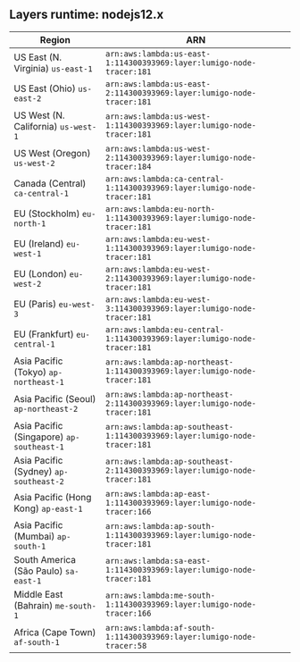 Layers runtime: nodejs12.x
----
| Region | ARN |
| --- | --- |
|US East (N. Virginia)  `us-east-1`|`arn:aws:lambda:us-east-1:114300393969:layer:lumigo-node-tracer:181`|
|US East (Ohio)  `us-east-2`|`arn:aws:lambda:us-east-2:114300393969:layer:lumigo-node-tracer:181`|
|US West (N. California)  `us-west-1`|`arn:aws:lambda:us-west-1:114300393969:layer:lumigo-node-tracer:181`|
|US West (Oregon)  `us-west-2`|`arn:aws:lambda:us-west-2:114300393969:layer:lumigo-node-tracer:184`|
|Canada (Central)  `ca-central-1`|`arn:aws:lambda:ca-central-1:114300393969:layer:lumigo-node-tracer:181`|
|EU (Stockholm)  `eu-north-1`|`arn:aws:lambda:eu-north-1:114300393969:layer:lumigo-node-tracer:181`|
|EU (Ireland)  `eu-west-1`|`arn:aws:lambda:eu-west-1:114300393969:layer:lumigo-node-tracer:181`|
|EU (London)  `eu-west-2`|`arn:aws:lambda:eu-west-2:114300393969:layer:lumigo-node-tracer:181`|
|EU (Paris)  `eu-west-3`|`arn:aws:lambda:eu-west-3:114300393969:layer:lumigo-node-tracer:181`|
|EU (Frankfurt)  `eu-central-1`|`arn:aws:lambda:eu-central-1:114300393969:layer:lumigo-node-tracer:181`|
|Asia Pacific (Tokyo)  `ap-northeast-1`|`arn:aws:lambda:ap-northeast-1:114300393969:layer:lumigo-node-tracer:181`|
|Asia Pacific (Seoul)  `ap-northeast-2`|`arn:aws:lambda:ap-northeast-2:114300393969:layer:lumigo-node-tracer:181`|
|Asia Pacific (Singapore)  `ap-southeast-1`|`arn:aws:lambda:ap-southeast-1:114300393969:layer:lumigo-node-tracer:181`|
|Asia Pacific (Sydney)  `ap-southeast-2`|`arn:aws:lambda:ap-southeast-2:114300393969:layer:lumigo-node-tracer:181`|
|Asia Pacific (Hong Kong)  `ap-east-1`|`arn:aws:lambda:ap-east-1:114300393969:layer:lumigo-node-tracer:166`|
|Asia Pacific (Mumbai)  `ap-south-1`|`arn:aws:lambda:ap-south-1:114300393969:layer:lumigo-node-tracer:181`|
|South America (São Paulo)  `sa-east-1`|`arn:aws:lambda:sa-east-1:114300393969:layer:lumigo-node-tracer:181`|
|Middle East (Bahrain)  `me-south-1`|`arn:aws:lambda:me-south-1:114300393969:layer:lumigo-node-tracer:166`|
|Africa (Cape Town)  `af-south-1`|`arn:aws:lambda:af-south-1:114300393969:layer:lumigo-node-tracer:58`|

